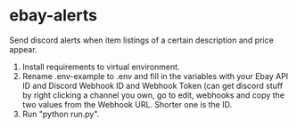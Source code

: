 # ebay-alerts
Send discord alerts when item listings of a certain description and price appear.

1. Install requirements to virtual environment.
2. Rename .env-example to .env and fill in the variables with your Ebay API ID and Discord Webhook ID and Webhook Token (can get discord stuff by right clicking a channel you own, go to edit, webhooks and copy the two values from the Webhook URL. Shorter one is the ID.
3. Run "python run.py".
